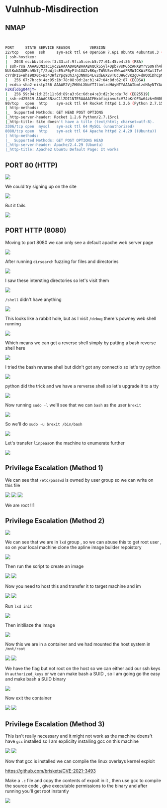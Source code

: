 # Vulnhub-Misdirection

## NMAP

```bash


PORT     STATE SERVICE REASON         VERSION                                                                                                       
22/tcp   open  ssh     syn-ack ttl 64 OpenSSH 7.6p1 Ubuntu 4ubuntu0.3 (Ubuntu Linux; protocol 2.0)                                                  
| ssh-hostkey:   
|   2048 ec:bb:44:ee:f3:33:af:9f:a5:ce:b5:77:61:45:e4:36 (RSA)  
| ssh-rsa AAAAB3NzaC1yc2EAAAADAQABAAABAQCkS5yl+Dpb7vsMGbzAHXBYrVSUNTh4kYGh8zajM3ZujG0XHLvgkW7xJ6F/meai9IrCB5gTq7+tTsn+fqNk0cAZugz4h+vwm5ekXe5szPPHNx
NUlKuNAQ0Rch9k7jT/2pWjtsE5iF6yFlh1UA2vBKqrTWVU5vrGWswdFRMWICKWiFXwl1Tv93STPsKHYoVbq74v2y1mVOLn+3JNMmRNCBFqh8Z2x+1DTep0YY8vIV325iRK5ROKCJAPeyX33uoxQ/
cYrdPIS+Whs9QX0C+W343Hf2Ypq93h3/g3NNm54LvZdE6X2vTUcUHGdvK2gU+dWQOiDhCpMDv3wiEAwGlf87P5                                                              
|   256 67:7b:cb:4e:95:1b:78:08:8d:2a:b1:47:04:8d:62:87 (ECDSA)
| ecdsa-sha2-nistp256 AAAAE2VjZHNhLXNoYTItbmlzdHAyNTYAAAAIbmlzdHAyNTYAAABBBM+YEivOAqHPDlFWduSuOjAjuJtfC9v/KW2uYB85gxQuibGJQZhFPcxwPEUf7UvQ/a5fr/keKY
F2Kdld6gO44jY=
|   256 59:04:1d:25:11:6d:89:a3:6c:6d:e4:e3:d2:3c:da:7d (ED25519)
|_ssh-ed25519 AAAAC3NzaC1lZDI1NTE5AAAAIFHxbfiqinvu3cV7JoKrOF3w64zk+0N0h+/2nu+Z20Mk                                                                  
80/tcp   open  http    syn-ack ttl 64 Rocket httpd 1.2.6 (Python 2.7.15rc1)
| http-methods: 
|_  Supported Methods: GET HEAD POST OPTIONS             
|_http-server-header: Rocket 1.2.6 Python/2.7.15rc1
|_http-title: Site doesn't have a title (text/html; charset=utf-8).
3306/tcp open  mysql   syn-ack ttl 64 MySQL (unauthorized)
8080/tcp open  http    syn-ack ttl 64 Apache httpd 2.4.29 ((Ubuntu))
| http-methods: 
|_  Supported Methods: GET POST OPTIONS HEAD
|_http-server-header: Apache/2.4.29 (Ubuntu)
|_http-title: Apache2 Ubuntu Default Page: It works

```

## PORT 80 (HTTP)

<img src="https://i.imgur.com/vEtNZvd.png"/>

We could try signing up on the site

<img src="https://imgur.com/hNHxzRl.png"/>

But it fails

<img src="https://imgur.com/HLbylRy.png"/>


## PORT HTTP (8080)

Moving to port 8080 we can only see a default apache web server page

<img src="https://imgur.com/NOAYaI2.png"/>

After running `dirsearch` fuzzing for files and directories

<img src="https://i.imgur.com/FNhVRP8.png"/>

I saw these intersting directories so let's visit them

<img src="https://imgur.com/FifEL0Y.png"/>

`/shell` didn't have anything

<img src="https://imgur.com/jNqDY0K.png"/>

This looks like a rabbit hole, but as I visit `/debug` there's powney web shell running

<img src="https://imgur.com/kayUPbW.png"/>

Which means we can get a reverse shell simply by putting a bash reverse shell here

<img src="https://imgur.com/MSZrtlZ.png"/>

I tried the bash reverse shell but didn't got any connectio so let's try python

<img src="https://imgur.com/MKAN3NO.png"/>

python did the trick and we have a rerverse shell so let's upgrade it to a tty 

<img src="https://imgur.com/nd38gno.png"/>

Now running `sudo -l` we'll see that we can `bash` as the user `brexit`

<img src="https://i.imgur.com/epPCQau.png"/>

So we'll do `sudo -u brexit /bin/bash`

<img src="https://imgur.com/IDkvpcl.png"/>

Let's transfer `linpeas`on the machine to enumerate further

<img src="https://imgur.com/0cxru9d.png"/>

## Privilege Escalation (Method 1)

We can see that `/etc/passwd` is owned by user group so we can write on this file

<img src="https://i.imgur.com/7V1Nl9L.png"/>

<img src="https://i.imgur.com/DwMoRjo.png"/>

<img src="https://imgur.com/YaAElHJ.png"/>

We are root !!1


## Privilege Escalation (Method 2)

<img src="https://i.imgur.com/pJ6GNd8.png"/>

We can see that we are in `lxd` group , so we can abuse this to get root user , so on your local machine clone the apline image builder repoistory

<img src="https://imgur.com/RPjt9Tk.png"/>

Then run the script to create an image

<img src="https://imgur.com/Grain5A.png"/>

<img src="https://i.imgur.com/UUQAI3U.png"/>

Now you need to host this and transfer it to target machine and im

<img src="https://imgur.com/cKv4chi.png"/>

<img src="https://i.imgur.com/IVQueXZ.png"/>

Run `lxd init`

<img src="https://i.imgur.com/rZmtCOD.png"/>

Then initiliaze the image

<img src="https://imgur.com/GhMCf3u.png"/>

Now this we are in a container and we had mounted the host system in `/mnt/root`

<img src="https://i.imgur.com/3cLkcgN.png"/>

<img src="https://imgur.com/GsfuH2i.png"/>

We have the flag but not root on the host so we can either add our ssh keys in `authorized_keys` or we can make bash a SUID , so I am going go the easy and make bash a SUID binary

<img src="https://imgur.com/bGHlfIY.png"/>

Now exit the container

<img src="https://i.imgur.com/s8Nkklc.png"/>

<img src="https://imgur.com/im0OUeV.png"/>

## Privilege Escalation (Method 3)

This isn't really necessary and it might not work as the machine doens't have `gcc` installed so I am explicilty installing gcc on this machine

<img src="https://i.imgur.com/F0EUzrw.png"/>

<img src="https://imgur.com/NqWgFA4.png"/>

Now that gcc is installed we can compile the linux overlays kernel exploit

https://github.com/briskets/CVE-2021-3493

Make a `.c` file and copy the contents of expoit in it , then use gcc to compile the source code , give executable permissions to the binary and after running you'll get root instantly

<img src="https://i.imgur.com/A5Mt5kS.png"/>